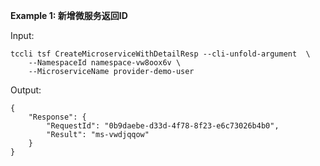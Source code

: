**Example 1: 新增微服务返回ID**



Input: 

```
tccli tsf CreateMicroserviceWithDetailResp --cli-unfold-argument  \
    --NamespaceId namespace-vw8oox6v \
    --MicroserviceName provider-demo-user
```

Output: 
```
{
    "Response": {
        "RequestId": "0b9daebe-d33d-4f78-8f23-e6c73026b4b0",
        "Result": "ms-vwdjqqow"
    }
}
```

